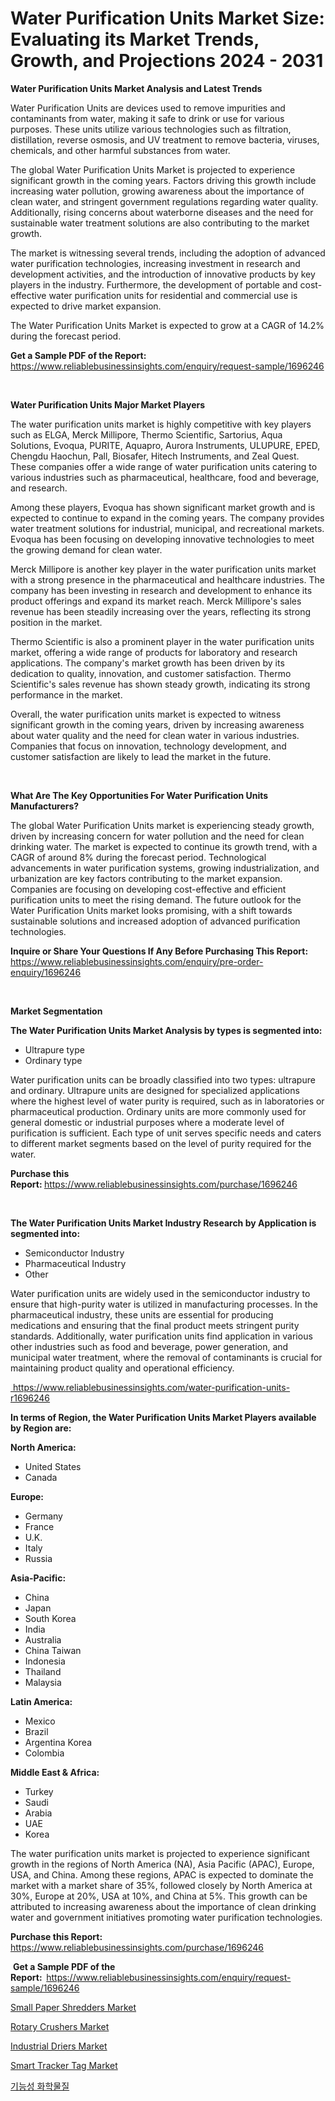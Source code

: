 <p><h1>Water Purification Units Market Size: Evaluating its Market Trends, Growth, and Projections 2024 - 2031</h1></p><p><strong>Water Purification Units Market Analysis and Latest Trends</strong></p>
<p><p>Water Purification Units are devices used to remove impurities and contaminants from water, making it safe to drink or use for various purposes. These units utilize various technologies such as filtration, distillation, reverse osmosis, and UV treatment to remove bacteria, viruses, chemicals, and other harmful substances from water.</p><p>The global Water Purification Units Market is projected to experience significant growth in the coming years. Factors driving this growth include increasing water pollution, growing awareness about the importance of clean water, and stringent government regulations regarding water quality. Additionally, rising concerns about waterborne diseases and the need for sustainable water treatment solutions are also contributing to the market growth.</p><p>The market is witnessing several trends, including the adoption of advanced water purification technologies, increasing investment in research and development activities, and the introduction of innovative products by key players in the industry. Furthermore, the development of portable and cost-effective water purification units for residential and commercial use is expected to drive market expansion.</p><p>The Water Purification Units Market is expected to grow at a CAGR of 14.2% during the forecast period.</p></p>
<p><strong>Get a Sample PDF of the Report:&nbsp;</strong> <a href="https://www.reliablebusinessinsights.com/enquiry/request-sample/1696246">https://www.reliablebusinessinsights.com/enquiry/request-sample/1696246</a></p>
<p>&nbsp;</p>
<p><strong>Water Purification Units Major Market Players</strong></p>
<p><p>The water purification units market is highly competitive with key players such as ELGA, Merck Millipore, Thermo Scientific, Sartorius, Aqua Solutions, Evoqua, PURITE, Aquapro, Aurora Instruments, ULUPURE, EPED, Chengdu Haochun, Pall, Biosafer, Hitech Instruments, and Zeal Quest. These companies offer a wide range of water purification units catering to various industries such as pharmaceutical, healthcare, food and beverage, and research.</p><p>Among these players, Evoqua has shown significant market growth and is expected to continue to expand in the coming years. The company provides water treatment solutions for industrial, municipal, and recreational markets. Evoqua has been focusing on developing innovative technologies to meet the growing demand for clean water.</p><p>Merck Millipore is another key player in the water purification units market with a strong presence in the pharmaceutical and healthcare industries. The company has been investing in research and development to enhance its product offerings and expand its market reach. Merck Millipore's sales revenue has been steadily increasing over the years, reflecting its strong position in the market.</p><p>Thermo Scientific is also a prominent player in the water purification units market, offering a wide range of products for laboratory and research applications. The company's market growth has been driven by its dedication to quality, innovation, and customer satisfaction. Thermo Scientific's sales revenue has shown steady growth, indicating its strong performance in the market.</p><p>Overall, the water purification units market is expected to witness significant growth in the coming years, driven by increasing awareness about water quality and the need for clean water in various industries. Companies that focus on innovation, technology development, and customer satisfaction are likely to lead the market in the future.</p></p>
<p>&nbsp;</p>
<p><strong>What Are The Key Opportunities For Water Purification Units Manufacturers?</strong></p>
<p><p>The global Water Purification Units market is experiencing steady growth, driven by increasing concern for water pollution and the need for clean drinking water. The market is expected to continue its growth trend, with a CAGR of around 8% during the forecast period. Technological advancements in water purification systems, growing industrialization, and urbanization are key factors contributing to the market expansion. Companies are focusing on developing cost-effective and efficient purification units to meet the rising demand. The future outlook for the Water Purification Units market looks promising, with a shift towards sustainable solutions and increased adoption of advanced purification technologies.</p></p>
<p><strong>Inquire or Share Your Questions If Any Before Purchasing This Report:</strong> <a href="https://www.reliablebusinessinsights.com/enquiry/pre-order-enquiry/1696246">https://www.reliablebusinessinsights.com/enquiry/pre-order-enquiry/1696246</a></p>
<p>&nbsp;</p>
<p><strong>Market Segmentation</strong></p>
<p><strong>The Water Purification Units Market Analysis by types is segmented into:</strong></p>
<p><ul><li>Ultrapure type</li><li>Ordinary type</li></ul></p>
<p><p>Water purification units can be broadly classified into two types: ultrapure and ordinary. Ultrapure units are designed for specialized applications where the highest level of water purity is required, such as in laboratories or pharmaceutical production. Ordinary units are more commonly used for general domestic or industrial purposes where a moderate level of purification is sufficient. Each type of unit serves specific needs and caters to different market segments based on the level of purity required for the water.</p></p>
<p><strong>Purchase this Report:&nbsp;</strong><a href="https://www.reliablebusinessinsights.com/purchase/1696246">https://www.reliablebusinessinsights.com/purchase/1696246</a></p>
<p>&nbsp;</p>
<p><strong>The Water Purification Units Market Industry Research by Application is segmented into:</strong></p>
<p><ul><li>Semiconductor Industry</li><li>Pharmaceutical Industry</li><li>Other</li></ul></p>
<p><p>Water purification units are widely used in the semiconductor industry to ensure that high-purity water is utilized in manufacturing processes. In the pharmaceutical industry, these units are essential for producing medications and ensuring that the final product meets stringent purity standards. Additionally, water purification units find application in various other industries such as food and beverage, power generation, and municipal water treatment, where the removal of contaminants is crucial for maintaining product quality and operational efficiency.</p></p>
<p><a href="https://www.reliablebusinessinsights.com/water-purification-units-r1696246">&nbsp;https://www.reliablebusinessinsights.com/water-purification-units-r1696246</a></p>
<p><strong>In terms of Region, the Water Purification Units Market Players available by Region are:</strong></p>
<p>
    <p> <strong> North America: </strong>
        <ul>
            <li>United States</li>
            <li>Canada</li>
        </ul>
        </p> 
    <p> <strong> Europe: </strong>
        <ul>
            <li>Germany</li>
            <li>France</li>
            <li>U.K.</li>
            <li>Italy</li>
            <li>Russia</li>
        </ul>
        </p> 
    <p> <strong> Asia-Pacific: </strong>
        <ul>
            <li>China</li>
            <li>Japan</li>
            <li>South Korea</li>
            <li>India</li>
            <li>Australia</li>
            <li>China Taiwan</li>
            <li>Indonesia</li>
            <li>Thailand</li>
            <li>Malaysia</li>
        </ul>
        </p> 
    <p> <strong> Latin America: </strong>
        <ul>
            <li>Mexico</li>
            <li>Brazil</li>
            <li>Argentina Korea</li>
            <li>Colombia</li>
        </ul>
        </p> 
    <p> <strong> Middle East & Africa: </strong>
        <ul>
            <li>Turkey</li>
            <li>Saudi</li>
            <li>Arabia</li>
            <li>UAE</li>
            <li>Korea</li>
        </ul>
    </p>
    </p>
<p><p>The water purification units market is projected to experience significant growth in the regions of North America (NA), Asia Pacific (APAC), Europe, USA, and China. Among these regions, APAC is expected to dominate the market with a market share of 35%, followed closely by North America at 30%, Europe at 20%, USA at 10%, and China at 5%. This growth can be attributed to increasing awareness about the importance of clean drinking water and government initiatives promoting water purification technologies.</p></p>
<p><strong>Purchase this Report: </strong><a href="https://www.reliablebusinessinsights.com/purchase/1696246">https://www.reliablebusinessinsights.com/purchase/1696246</a></p>
<p>&nbsp;<strong>Get a Sample PDF of the Report:&nbsp;&nbsp;</strong><a href="https://www.reliablebusinessinsights.com/enquiry/request-sample/1696246">https://www.reliablebusinessinsights.com/enquiry/request-sample/1696246</a></p>
<p><strong></strong></p>
<p><p><a href="https://github.com/zzflqewx24/Market-Research-Report-List-1/blob/main/small-paper-shredders-market.md">Small Paper Shredders Market</a></p><p><a href="https://github.com/FrankHernanXXfnf/Market-Research-Report-List-1/blob/main/rotary-crushers-market.md">Rotary Crushers Market</a></p><p><a href="https://github.com/caseyee25/Market-Research-Report-List-1/blob/main/industrial-driers-market.md">Industrial Driers Market</a></p><p><a href="https://github.com/troySchroederhs/Market-Research-Report-List-1/blob/main/smart-tracker-tag-market.md">Smart Tracker Tag Market</a></p><p><a href="https://github.com/gambitz1998/Market-Research-Report-List-2/blob/main/226052468993.md">기능성 화학물질</a></p></p>